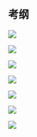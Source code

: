 ## 考纲

![](https://youpai.roccoshi.top/img/20200813124905.png)

![](https://youpai.roccoshi.top/img/20200813124918.png)

![](https://youpai.roccoshi.top/img/20200813124928.png)

![](https://youpai.roccoshi.top/img/20200813124939.png)

![](https://youpai.roccoshi.top/img/20200813124951.png)

![](https://youpai.roccoshi.top/img/20200813124959.png)

![](https://youpai.roccoshi.top/img/20200813125003.png)

